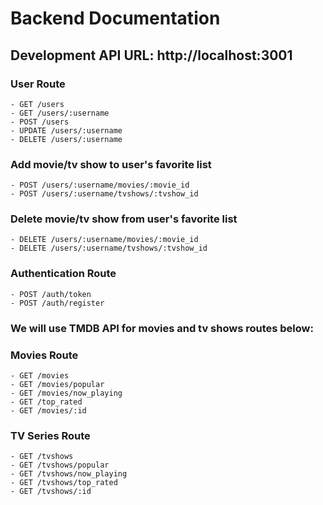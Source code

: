 # Backend Documentation

## Development API URL: http://localhost:3001

### User Route
    - GET /users 
    - GET /users/:username
    - POST /users
    - UPDATE /users/:username
    - DELETE /users/:username

### Add movie/tv show to user's favorite list
    - POST /users/:username/movies/:movie_id
    - POST /users/:username/tvshows/:tvshow_id
### Delete movie/tv show from user's favorite list
    - DELETE /users/:username/movies/:movie_id
    - DELETE /users/:username/tvshows/:tvshow_id

### Authentication Route
    - POST /auth/token
    - POST /auth/register

### We will use TMDB API for movies and tv shows routes below:
### Movies Route
    - GET /movies
    - GET /movies/popular
    - GET /movies/now_playing
    - GET /top_rated
    - GET /movies/:id

### TV Series Route
    - GET /tvshows
    - GET /tvshows/popular
    - GET /tvshows/now_playing
    - GET /tvshows/top_rated
    - GET /tvshows/:id
